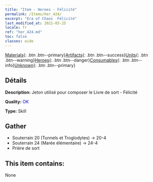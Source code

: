 ```yaml
---
title: "Item - Heroes - Félicité"
permalink: /Items/her_424/
excerpt: "Era of Chaos  Félicité"
last_modified_at: 2021-03-25
locale: fr
ref: "her_424.md"
toc: false
classes: wide
---
```

 [Materials](/fr/Items/){: .btn .btn--primary}[Artifacts](/fr/Items/Artifacts/){: .btn .btn--success}[Units](/fr/Items/Units/){: .btn .btn--warning}[Heroes](/fr/Items/Heroes/){: .btn .btn--danger}[Consumables](/fr/Items/Consumables/){: .btn .btn--info}[Unknown](/fr/Items/Unknown/){: .btn .btn--primary}

## Détails
 **Description:** Jeton utilisé pour composer le Livre de sort - Félicité

 **Quality:** <span style="color: #0000CD">OK</span>

 **Type:** Skill

## Gather

*    Souterrain 20 (Tunnels et Troglodytes) -> 20-4 
*    Souterrain 24 (Marée élémentaire) -> 24-4 
*    Prière de sort 

## This item contains:

  None


